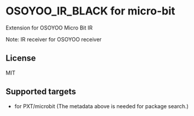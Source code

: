  # OSOYOO_IR_BLACK for micro-bit

Extension for OSOYOO Micro Bit IR

Note: IR receiver for OSOYOO receiver

## License

MIT

## Supported targets

* for PXT/microbit
(The metadata above is needed for package search.)
